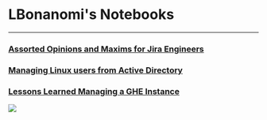 # LBonanomi's Notebooks

----------

### [Assorted Opinions and Maxims for Jira Engineers](jira/index.md)

### [Managing Linux users from Active Directory](active_directory/index.md)

### [Lessons Learned Managing a GHE Instance](ghe/index.md)

<!-- Yep, i'm collecting your IP address. -->
<img src="https://evening-spire-71333.herokuapp.com/">

